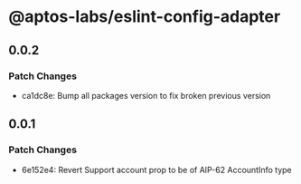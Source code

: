 # @aptos-labs/eslint-config-adapter

## 0.0.2

### Patch Changes

- ca1dc8e: Bump all packages version to fix broken previous version

## 0.0.1

### Patch Changes

- 6e152e4: Revert Support account prop to be of AIP-62 AccountInfo type
